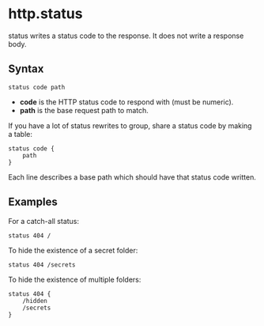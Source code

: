 # http.status

status writes a status code to the response. It does not write a response body.

## Syntax

``` casketfile
status code path
```

-   **code** is the HTTP status code to respond with (must be numeric).
-   **path** is the base request path to match.

If you have a lot of status rewrites to group, share a status code by making a table:

``` casketfile
status code {
    path
}
```

Each line describes a base path which should have that status code written.

## Examples

For a catch-all status:

``` casketfile
status 404 /
```

To hide the existence of a secret folder:

``` casketfile
status 404 /secrets
```

To hide the existence of multiple folders:

``` casketfile
status 404 {
    /hidden
    /secrets
}
```
